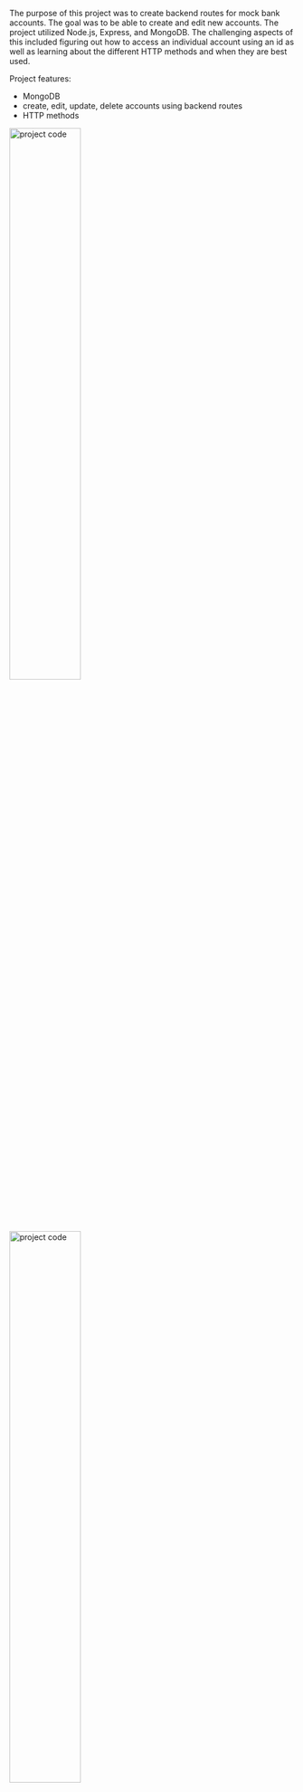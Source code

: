 The purpose of this project was to create backend routes for mock bank accounts. The goal was to be able to create and edit new accounts. The project utilized Node.js, Express, and MongoDB. The challenging aspects of this included figuring out how to access an individual account using an id as well as learning about the different HTTP methods and when they are best used. 

Project features:
+ MongoDB
+ create, edit, update, delete accounts using backend routes
+ HTTP methods

<img src="https://github.com/user-attachments/assets/28da6f72-fa34-4017-a174-bb9faed234e7" width="50%" alt="project code"/>
<img src="https://github.com/user-attachments/assets/3ae37a41-4d22-4912-bd25-eefa48130d6b" width="50%" alt="project code"/>
